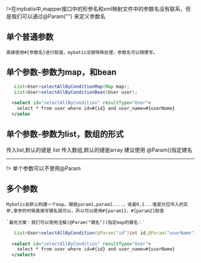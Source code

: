 !>在mybatis中,mapper接口中的形参名和xml映射文件中的参数名没有联系，但是我们可以通过@Param("") 来定义参数名

##  单个普通参数

    直接使用#{参数名}进行取值，mybatis没做特殊处理，参数名可以随便写。


## 单个参数-参数为map，和bean

```java
   List<User>selectAllByConditionMap(Map map);
   List<User>selectAllByConditionBean(User user);
```
```xml
  <select id="selectAllByCondition" resultType="User">
  	select * from user where id=#{id} and user_name=#{userName}
  </selec
```
## 单个参数-参数为list，数组的形式
传入list,默认的键是 list
传入数组,默认的键是array
建议使用 @Param()指定建名

---

!> 单个参数可以不使用@Param

##  多个参数
    Mybatis会默认构建一个map，键是param1,param2....，或者0,1...值是对应传入的实参,拿参的时候直接写键名就可以，所以可以使用#{param1}，#{param2}取值
    
    `最优方案：我们可以使用注解(@Param("键名"))指定map的键名：`

```java
   List<User>selectAllByCondition(@Param("id")int id,@Param("userName")String userName);
```
```xml
  <select id="selectAllByCondition" resultType="User">
  	select * from user where id=#{id} and user_name=#{userName}
  </select>
```